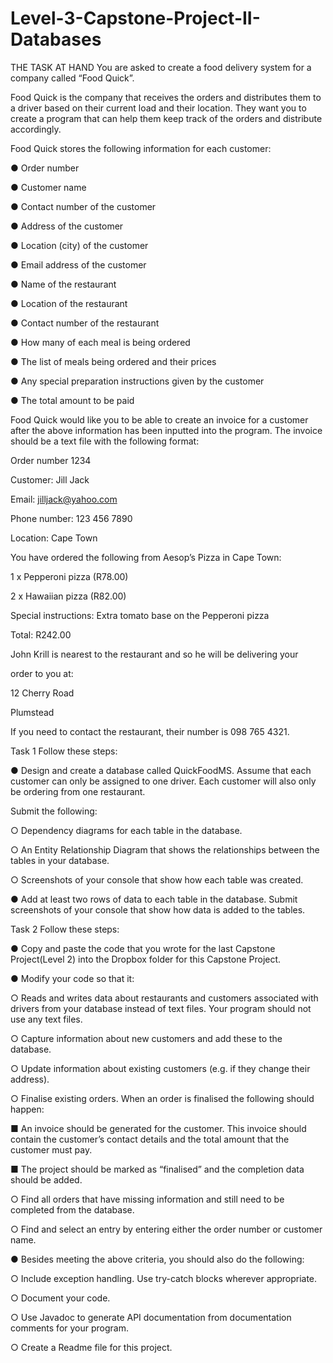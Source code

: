 # Level-3-Capstone-Project-II-Databases

THE TASK AT HAND
You are asked to create a food delivery system for a company called “Food Quick”.

Food Quick is the company that receives the orders and distributes them to a driver based on their current load and their location. They want you to create a program that can help them keep track of the orders and distribute accordingly.

Food Quick stores the following information for each customer:

● Order number

● Customer name

● Contact number of the customer

● Address of the customer

● Location (city) of the customer

● Email address of the customer

● Name of the restaurant

● Location of the restaurant

● Contact number of the restaurant

● How many of each meal is being ordered

● The list of meals being ordered and their prices

● Any special preparation instructions given by the customer

● The total amount to be paid

Food Quick would like you to be able to create an invoice for a customer after the above information has been inputted into the program. The invoice should be a text file with the following format:

Order number 1234

Customer: Jill Jack

Email: jilljack@yahoo.com

Phone number: 123 456 7890

Location: Cape Town

You have ordered the following from Aesop’s Pizza in Cape Town:

1 x Pepperoni pizza (R78.00)

2 x Hawaiian pizza (R82.00)

Special instructions: Extra tomato base on the Pepperoni pizza

Total: R242.00

John Krill is nearest to the restaurant and so he will be delivering your

order to you at:

12 Cherry Road

Plumstead

If you need to contact the restaurant, their number is 098 765 4321.

Task 1
Follow these steps:

● Design and create a database called QuickFoodMS. Assume that each customer can only be assigned to one driver. Each customer will also only be ordering from one restaurant.

Submit the following:

○ Dependency diagrams for each table in the database.

○ An Entity Relationship Diagram that shows the relationships between the tables in your database.

○ Screenshots of your console that show how each table was created.

● Add at least two rows of data to each table in the database. Submit screenshots of your console that show how data is added to the tables.

Task 2
Follow these steps:

● Copy and paste the code that you wrote for the last Capstone Project(Level 2) into the Dropbox folder for this Capstone Project.

● Modify your code so that it:

○ Reads and writes data about restaurants and customers associated with drivers from your database instead of text files. Your program should not use any text files.

○ Capture information about new customers and add these to the database.

○ Update information about existing customers (e.g. if they change their address).

○ Finalise existing orders. When an order is finalised the following should happen:

■ An invoice should be generated for the customer. This invoice should contain the customer’s contact details and the total amount that the customer must pay.

■ The project should be marked as “finalised” and the completion data should be added.

○ Find all orders that have missing information and still need to be completed from the database.

○ Find and select an entry by entering either the order number or customer name.

● Besides meeting the above criteria, you should also do the following:

○ Include exception handling. Use try-catch blocks wherever appropriate.

○ Document your code.

○ Use Javadoc to generate API documentation from documentation comments for your program.

○ Create a Readme file for this project.

